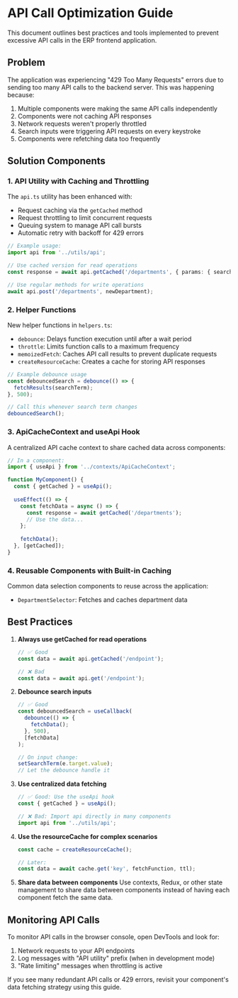 # API Call Optimization Guide

This document outlines best practices and tools implemented to prevent excessive API calls in the ERP frontend application.

## Problem

The application was experiencing "429 Too Many Requests" errors due to sending too many API calls to the backend server. This was happening because:

1. Multiple components were making the same API calls independently
2. Components were not caching API responses
3. Network requests weren't properly throttled
4. Search inputs were triggering API requests on every keystroke
5. Components were refetching data too frequently

## Solution Components

### 1. API Utility with Caching and Throttling

The `api.ts` utility has been enhanced with:

- Request caching via the `getCached` method
- Request throttling to limit concurrent requests
- Queuing system to manage API call bursts
- Automatic retry with backoff for 429 errors

```typescript
// Example usage:
import api from '../utils/api';

// Use cached version for read operations
const response = await api.getCached('/departments', { params: { search: 'CS' } });

// Use regular methods for write operations
await api.post('/departments', newDepartment);
```

### 2. Helper Functions

New helper functions in `helpers.ts`:

- `debounce`: Delays function execution until after a wait period
- `throttle`: Limits function calls to a maximum frequency
- `memoizedFetch`: Caches API call results to prevent duplicate requests
- `createResourceCache`: Creates a cache for storing API responses

```typescript
// Example debounce usage
const debouncedSearch = debounce(() => {
  fetchResults(searchTerm);
}, 500);

// Call this whenever search term changes
debouncedSearch();
```

### 3. ApiCacheContext and useApi Hook

A centralized API cache context to share cached data across components:

```typescript
// In a component:
import { useApi } from '../contexts/ApiCacheContext';

function MyComponent() {
  const { getCached } = useApi();
  
  useEffect(() => {
    const fetchData = async () => {
      const response = await getCached('/departments');
      // Use the data...
    };
    
    fetchData();
  }, [getCached]);
}
```

### 4. Reusable Components with Built-in Caching

Common data selection components to reuse across the application:

- `DepartmentSelector`: Fetches and caches department data

## Best Practices

1. **Always use getCached for read operations**
   ```typescript
   // ✅ Good
   const data = await api.getCached('/endpoint');
   
   // ❌ Bad
   const data = await api.get('/endpoint');
   ```

2. **Debounce search inputs**
   ```typescript
   // ✅ Good
   const debouncedSearch = useCallback(
     debounce(() => {
       fetchData();
     }, 500),
     [fetchData]
   );
   
   // On input change:
   setSearchTerm(e.target.value);
   // Let the debounce handle it
   ```

3. **Use centralized data fetching**
   ```typescript
   // ✅ Good: Use the useApi hook
   const { getCached } = useApi();
   
   // ❌ Bad: Import api directly in many components
   import api from '../utils/api';
   ```

4. **Use the resourceCache for complex scenarios**
   ```typescript
   const cache = createResourceCache();
   
   // Later:
   const data = await cache.get('key', fetchFunction, ttl);
   ```

5. **Share data between components**
   Use contexts, Redux, or other state management to share data between components instead of having each component fetch the same data.

## Monitoring API Calls

To monitor API calls in the browser console, open DevTools and look for:

1. Network requests to your API endpoints
2. Log messages with "API utility" prefix (when in development mode)
3. "Rate limiting" messages when throttling is active

If you see many redundant API calls or 429 errors, revisit your component's data fetching strategy using this guide. 